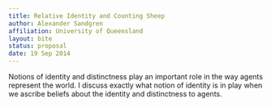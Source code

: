```yaml
---
title: Relative Identity and Counting Sheep
author: Alexander Sandgren
affiliation: University of Queensland
layout: bite
status: proposal
date: 19 Sep 2014
---
```


Notions of identity and distinctness play an important role in the way agents represent the world. I discuss exactly what notion of identity is in play when we ascribe beliefs about the identity and distinctness to agents.
